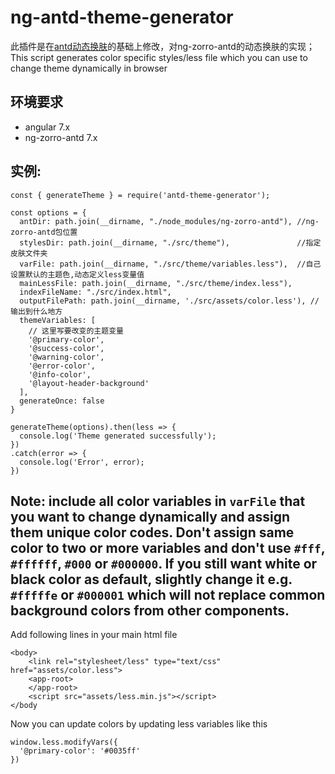 # ng-antd-theme-generator
此插件是在[antd动态换肤](https://github.com/mzohaibqc/antd-theme-generator)的基础上修改，对ng-zorro-antd的动态换肤的实现； 
This script generates color specific styles/less file which you can use to change theme dynamically in browser

## 环境要求
- angular 7.x
- ng-zorro-antd 7.x

## 实例:

```
const { generateTheme } = require('antd-theme-generator');

const options = {
  antDir: path.join(__dirname, "./node_modules/ng-zorro-antd"), //ng-zorro-antd包位置
  stylesDir: path.join(__dirname, "./src/theme"),               //指定皮肤文件夹
  varFile: path.join(__dirname, "./src/theme/variables.less"),  //自己设置默认的主题色,动态定义less变量值
  mainLessFile: path.join(__dirname, "./src/theme/index.less"),
  indexFileName: "./src/index.html",
  outputFilePath: path.join(__dirname, './src/assets/color.less'), //输出到什么地方
  themeVariables: [
    // 这里写要改变的主题变量
    '@primary-color',
    '@success-color',
    '@warning-color',
    '@error-color',
    '@info-color',
    '@layout-header-background'
  ],
  generateOnce: false
}

generateTheme(options).then(less => {
  console.log('Theme generated successfully');
})
.catch(error => {
  console.log('Error', error);
})
```
## Note: include all color variables in `varFile` that you want to change dynamically and assign them unique color codes. Don't assign same color to two or more variables and don't use `#fff`, `#ffffff`, `#000` or `#000000`. If you still want white or black color as default, slightly change it e.g. `#fffffe` or `#000001` which will not replace common background colors from other components.

Add following lines in your main html file

```
<body>
    <link rel="stylesheet/less" type="text/css" href="assets/color.less">
    <app-root>
    </app-root>
    <script src="assets/less.min.js"></script>
</body
```

Now you can update colors by updating less variables like this

```
window.less.modifyVars({
  '@primary-color': '#0035ff'
})
```
